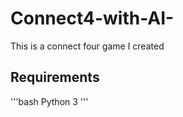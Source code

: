 # Connect4-with-AI-

This is a connect four game I created 

## Requirements

'''bash
   Python 3
 '''
 
